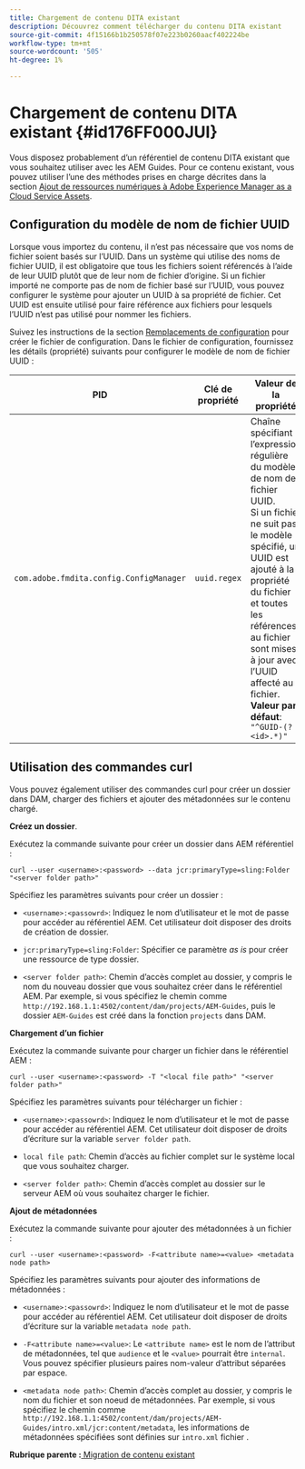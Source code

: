```yaml
---
title: Chargement de contenu DITA existant
description: Découvrez comment télécharger du contenu DITA existant
source-git-commit: 4f15166b1b250578f07e223b0260aacf402224be
workflow-type: tm+mt
source-wordcount: '505'
ht-degree: 1%

---
```



# Chargement de contenu DITA existant {#id176FF000JUI}

Vous disposez probablement d’un référentiel de contenu DITA existant que vous souhaitez utiliser avec les AEM Guides. Pour ce contenu existant, vous pouvez utiliser l’une des méthodes prises en charge décrites dans la section [Ajout de ressources numériques à Adobe Experience Manager as a Cloud Service Assets](https://experienceleague.adobe.com/docs/experience-manager-cloud-service/assets/manage/add-assets.html).

## Configuration du modèle de nom de fichier UUID

Lorsque vous importez du contenu, il n’est pas nécessaire que vos noms de fichier soient basés sur l’UUID. Dans un système qui utilise des noms de fichier UUID, il est obligatoire que tous les fichiers soient référencés à l’aide de leur UUID plutôt que de leur nom de fichier d’origine. Si un fichier importé ne comporte pas de nom de fichier basé sur l’UUID, vous pouvez configurer le système pour ajouter un UUID à sa propriété de fichier. Cet UUID est ensuite utilisé pour faire référence aux fichiers pour lesquels l’UUID n’est pas utilisé pour nommer les fichiers.

Suivez les instructions de la section [Remplacements de configuration](download-install-additional-config-override.md#) pour créer le fichier de configuration. Dans le fichier de configuration, fournissez les détails \(propriété\) suivants pour configurer le modèle de nom de fichier UUID :

| PID | Clé de propriété | Valeur de la propriété |
|---|------------|--------------|
| `com.adobe.fmdita.config.ConfigManager` | `uuid.regex` | Chaîne spécifiant l’expression régulière du modèle de nom de fichier UUID. <br> Si un fichier ne suit pas le modèle spécifié, un UUID est ajouté à la propriété du fichier et toutes les références au fichier sont mises à jour avec l’UUID affecté au fichier. <br> **Valeur par défaut**: `"^GUID-(?<id>.*)"` |

## Utilisation des commandes curl

Vous pouvez également utiliser des commandes curl pour créer un dossier dans DAM, charger des fichiers et ajouter des métadonnées sur le contenu chargé.

**Créez un dossier**.

Exécutez la commande suivante pour créer un dossier dans AEM référentiel :

```
curl --user <username>:<password> --data jcr:primaryType=sling:Folder "<server folder path>"
```

Spécifiez les paramètres suivants pour créer un dossier :

- `<username>:<passowrd>`: Indiquez le nom d’utilisateur et le mot de passe pour accéder au référentiel AEM. Cet utilisateur doit disposer des droits de création de dossier.

- `jcr:primaryType=sling:Folder`: Spécifier ce paramètre *as is* pour créer une ressource de type dossier.

- `<server folder path>`: Chemin d’accès complet au dossier, y compris le nom du nouveau dossier que vous souhaitez créer dans le référentiel AEM. Par exemple, si vous spécifiez le chemin comme `http://192.168.1.1:4502/content/dam/projects/AEM-Guides`, puis le dossier `AEM-Guides` est créé dans la fonction `projects` dans DAM.


**Chargement d’un fichier**

Exécutez la commande suivante pour charger un fichier dans le référentiel AEM :

```
curl --user <username>:<password> -T "<local file path>" "<server folder path>"
```

Spécifiez les paramètres suivants pour télécharger un fichier :

- `<username>:<passowrd>`: Indiquez le nom d’utilisateur et le mot de passe pour accéder au référentiel AEM. Cet utilisateur doit disposer de droits d’écriture sur la variable `server folder path`.

- ``local file path``: Chemin d’accès au fichier complet sur le système local que vous souhaitez charger.

- `<server folder path>`: Chemin d’accès complet au dossier sur le serveur AEM où vous souhaitez charger le fichier.


**Ajout de métadonnées**

Exécutez la commande suivante pour ajouter des métadonnées à un fichier :

```
curl --user <username>:<password> -F<attribute name>=<value> <metadata node path>
```

Spécifiez les paramètres suivants pour ajouter des informations de métadonnées :

- `<username>:<passowrd>`: Indiquez le nom d’utilisateur et le mot de passe pour accéder au référentiel AEM. Cet utilisateur doit disposer de droits d’écriture sur la variable ``metadata node path``.

- ``-F<attribute name>=<value>``: Le `<attribute name>` est le nom de l’attribut de métadonnées, tel que `audience` et le `<value>` pourrait être `internal`. Vous pouvez spécifier plusieurs paires nom-valeur d’attribut séparées par espace.

- `<metadata node path>`: Chemin d’accès complet au dossier, y compris le nom du fichier et son noeud de métadonnées. Par exemple, si vous spécifiez le chemin comme `http://192.168.1.1:4502/content/dam/projects/AEM-Guides/intro.xml/jcr:content/metadata`, les informations de métadonnées spécifiées sont définies sur `intro.xml` fichier .


**Rubrique parente :**[ Migration de contenu existant](migrate-content.md)

